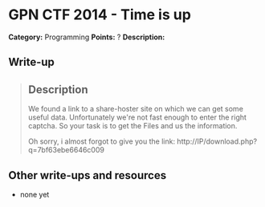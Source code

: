 # GPN CTF 2014 - Time is up

**Category:** Programming
**Points:** ?
**Description:**


## Write-up

> Description
> ------------
> We found a link to a share-hoster site on which we can get some useful data. Unfortunately we're not fast enough to enter the right captcha.
> So your task is to get the Files and us the information.
>
>
> Oh sorry, i almost forgot to give you the link: http://IP/download.php?q=7bf63ebe6646c009

## Other write-ups and resources

* none yet
